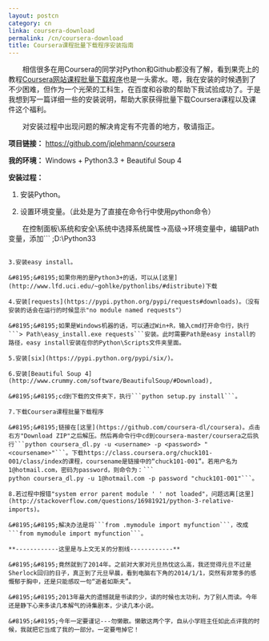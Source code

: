 ```yaml
---
layout: postcn
category: cn
linka: coursera-download
permalink: /cn/coursera-download
title: Coursera课程批量下载程序安装指南
---
```


&#8195;&#8195;相信很多在用Coursera的同学对Python和Github都没有了解，看到果壳上的教程[Coursera网站课程批量下载程序](http://mooc.guokr.com/post/427070/)也是一头雾水。嗯，我在安装的时候遇到了不少困难，但作为一个光荣的工科生，在百度和谷歌的帮助下我试验成功了。于是我想到写一篇详细一些的安装说明，帮助大家获得批量下载Coursera课程以及课件这个福利。

&#8195;&#8195;对安装过程中出现问题的解决肯定有不完善的地方，敬请指正。

**项目链接：** https://github.com/jplehmann/coursera

**我的环境：** Windows + Python3.3 + Beautiful Soup 4

**安装过程：**

1. 安装Python。

2. 设置环境变量。（此处是为了直接在命令行中使用python命令）

&#8195;&#8195;在控制面板\系统和安全\系统中选择系统属性->高级->环境变量中，编辑Path变量，添加```
;D:\Python33
```（假设Python安装路径在D:\Python33）

3.安装easy install。

&#8195;&#8195;如果你用的是Python3+的话，可以从[这里](http://www.lfd.uci.edu/~gohlke/pythonlibs/#distribute)下载

4.安装[requests](https://pypi.python.org/pypi/requests#downloads)。（没有安装的话会在运行的时候显示"no module named requests"）

&#8195;&#8195;如果是Windows机器的话，可以通过Win+R，输入cmd打开命令行，执行```> Path\easy_install.exe requests```安装。此时需要Path是easy install的路径，easy install安装在你的Python\Scripts文件夹里面。

5.安装[six](https://pypi.python.org/pypi/six/)。

6.安装[Beautiful Soup 4](http://www.crummy.com/software/BeautifulSoup/#Download),

&#8195;&#8195;cd到下载的文件夹下，执行```python setup.py install```。

7.下载Coursera课程批量下载程序

&#8195;&#8195;链接在[这里](https://github.com/coursera-dl/coursera)。点击右方"Download ZIP"之后解压。然后再命令行中cd到coursera-master/coursera之后执行```python coursera_dl.py -u <username> -p <password> "<coursename>"```。下载https://class.coursera.org/chuck101-001/class/index的课程，coursename是链接中的“chuck101-001”。若用户名为1@hotmail.com，密码为password，则命令为：```
python coursera_dl.py -u 1@hotmail.com -p password "chuck101-001"```。

8.若过程中报错"system error parent module ' ' not loaded"，问题远离[这里](http://stackoverflow.com/questions/16981921/python-3-relative-imports)。

&#8195;&#8195;解决办法是将```from .mymodule import myfunction```，改成```from mymodule import myfunction```。

**------------这里是与上文无关的分割线------------**

&#8195;&#8195;竟然就到了2014年。之前对大家对元旦热忱这么高，我还觉得元旦不过是Sherlock回归的日子，真正到了元旦早晨，看到电脑右下角的2014/1/1，突然有非常多的感慨郁于胸中，还是只能感叹一句“逝者如斯夫”。

&#8195;&#8195;2013年最大的遗憾就是书读的少，读的时候也太功利，为了别人而读。今年还是静下心来多读几本解气的诗集剧本，少读几本小说。

&#8195;&#8195;今年一定要谨记---勿懒散。懒散这两个字，自从小学班主任如此点评我的时候，我就把它当成了我的一部分。一定要甩掉它！